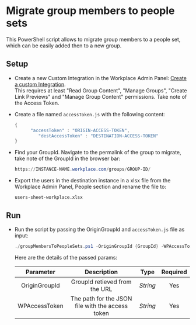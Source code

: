 # Migrate group members to people sets

This PowerShell script allows to migrate group members to a people set, which can be easily added then to a new group.

## Setup

* Create a new Custom Integration in the Workplace Admin Panel: [Create a custom Integration](https://developers.facebook.com/docs/workplace/custom-integrations-new/#creating).<br/>This requires at least "Read Group Content", "Manage Groups", "Create Link Previews" and "Manage Group Content" permissions. Take note of the Access Token.

* Create a file named `accessToken.js` with the following content:

   ```javascript
   {
         "accessToken" : "ORIGIN-ACCESS-TOKEN",
	        "destAccessToken" : "DESTINATION-ACCESS-TOKEN"
   }
   ``` 
 
 * Find your GroupId. Navigate to the permalink of the group to migrate, take note of the GroupId in the browser bar:
 
   ```powershell
   https://INSTANCE-NAME.workplace.com/groups/GROUP-ID/
   ```
   
 * Export the users in the destination instance in a xlsx file from the Workplace Admin Panel, People section and rename the file to:
 
     ```
     users-sheet-workplace.xlsx
     ```

 
## Run

* Run the script by passing the OriginGroupId and `accessToken.js` file as input:

   ```powershell
   ./groupMembersToPeopleSets.ps1 -OriginGroupId {GroupId} -WPAccessToken accessToken.js
   ```

   Here are the details of the passed params:

   | Parameter            | Description                                                       |  Type    |  Required    | 
   |:--------------------:|:-----------------------------------------------------------------:|:--------:|:------------:|
   | OriginGroupId   |  GroupId retieved from the URL                         | _String_ | Yes          |
   | WPAccessToken        |  The path for the JSON file with the access token                 | _String_ | Yes          |
